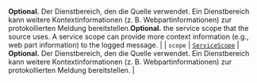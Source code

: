 <span data-ttu-id="511fb-p102">__Optional.__ Der Dienstbereich, den die Quelle verwendet. Ein Dienstbereich kann weitere Kontextinformationen (z. B. Webpartinformationen) zur protokollierten Meldung bereitstellen.</span><span class="sxs-lookup"><span data-stu-id="511fb-p102">__Optional.__ the service scope that the source uses. A service scope can provide more context information (e.g., web part information) to the logged message.</span></span> |
| `scope`    | [`ServiceScope`](../sp-core-library/servicescope.md) | __Optional.__ Der Dienstbereich, den die Quelle verwendet. Ein Dienstbereich kann weitere Kontextinformationen (z. B. Webpartinformationen) zur protokollierten Meldung bereitstellen. |


